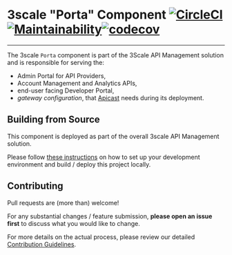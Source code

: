 # 3scale "Porta" Component [![CircleCI](https://circleci.com/gh/3scale/porta.svg?style=svg)](https://circleci.com/gh/3scale/porta)[![Maintainability](https://api.codeclimate.com/v1/badges/1fe7e330e8507ea893be/maintainability)](https://codeclimate.com/github/3scale/porta/maintainability)[![codecov](https://codecov.io/gh/3scale/porta/branch/master/graph/badge.svg)](https://codecov.io/gh/3scale/porta)
---
The 3scale `Porta` component is part of the 3Scale API Management solution and is responsible for serving the:

* Admin Portal for API Providers,
* Account Management and Analytics APIs,
* end-user facing Developer Portal,
* _gateway configuration_, that [Apicast](https://github.com/3scale/apicast) needs during its deployment.

<!-- TODO: potentially add some architecture diagram here --> 



## Building from Source

This component is deployed as part of the overall 3scale API Management solution.
 
Please follow [these instructions](INSTALL.md) on how to set up your development environment and build / deploy this project locally.



## Contributing

Pull requests are (more than) welcome! 

For any substantial changes / feature submission, **please open an issue first** to discuss what you would like to change.

For more details on the actual process, please review our detailed [Contribution Guidelines](CONTRIBUTING.md).


